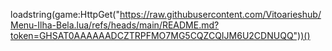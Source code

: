 loadstring(game:HttpGet("https://raw.githubusercontent.com/Vitoarieshub/Menu-Ilha-Bela.lua/refs/heads/main/README.md?token=GHSAT0AAAAAADCZTRPFMO7MG5CQZCQIJM6U2CDNUQQ"))()

